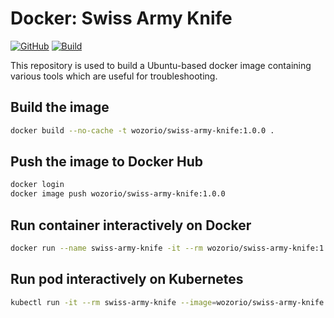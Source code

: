 # Docker: Swiss Army Knife

[![GitHub](https://img.shields.io/github/license/wozorio/docker-swiss-army-knife)](https://github.com/wozorio/docker-swiss-army-knife/blob/master/LICENSE)
[![Build](https://github.com/wozorio/docker-swiss-army-knife/actions/workflows/build.yml/badge.svg)](https://github.com/wozorio/docker-swiss-army-knife/actions/workflows/build.yml)

This repository is used to build a Ubuntu-based docker image containing various tools which are useful for troubleshooting.

## Build the image

```bash
docker build --no-cache -t wozorio/swiss-army-knife:1.0.0 .
```

## Push the image to Docker Hub

```bash
docker login
docker image push wozorio/swiss-army-knife:1.0.0
```

## Run container interactively on Docker

```bash
docker run --name swiss-army-knife -it --rm wozorio/swiss-army-knife:1.0.0 /bin/bash
```

## Run pod interactively on Kubernetes

```bash
kubectl run -it --rm swiss-army-knife --image=wozorio/swiss-army-knife:1.0.0 -- /bin/bash
```
